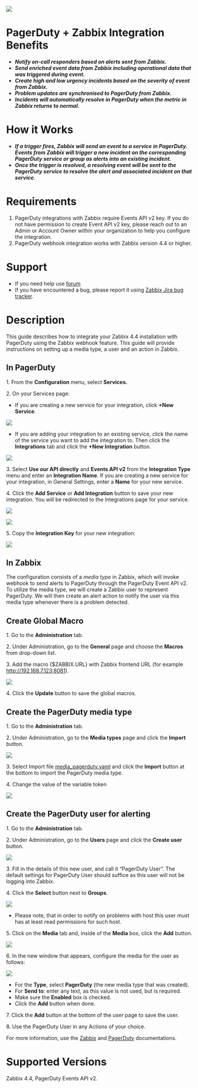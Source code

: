 ![](images/PagerDuty-GreenRGB.png?raw=true) 
# PagerDuty + Zabbix Integration Benefits
* ***Notify on-call responders based on alerts sent from Zabbix.***
* ***Send enriched event data from Zabbix including operational data that was triggered during event.***
* ***Create high and low urgency incidents based on the severity of event from Zabbix.***
* ***Problem updates are synchronised to PagerDuty from Zabbix.***
* ***Incidents will automatically resolve in PagerDuty when the metric in Zabbix returns to normal.***
# How it Works
* ***If a trigger fires, Zabbix will send an event to a service in PagerDuty. Events from Zabbix will trigger a new incident on the corresponding PagerDuty service or group as alerts into an existing incident.***
* ***Once the trigger is resolved, a resolving event will be sent to the PagerDuty service to resolve the alert and associated incident on that service.***
# Requirements
1. PagerDuty integrations with Zabbix require Events API v2 key. If you do not have permission to create Event API v2 key, please reach out to an Admin or Account Owner within your organization to help you configure the integration.
2. PagerDuty webhook integration works with Zabbix version 4.4 or higher.
# Support
* If you need help use [forum](https://www.zabbix.com/forum/zabbix-suggestions-and-feedback/393216-discussion-thread-for-official-integration-with-pagerduty) 
* If you have encountered a bug, please report it using [Zabbix Jira bug tracker](https://support.zabbix.com/).
# Description
This guide describes how to integrate your Zabbix 4.4 installation with PagerDuty using the Zabbix webhook feature. This guide will provide instructions on setting up a media type, a user and an action in Zabbix.

## In PagerDuty

1\. From the **Configuration** menu, select **Services.**

2\. On your Services page:

*   If you are creating a new service for your integration, click **+New Service**.

[![](images/tn_1.png?raw=true)](images/1.png)

* If you are adding your integration to an existing service, click the name of the service you want to add the integration to. Then click the **Integrations** tab and click the **+New Integration** button.

[![](images/tn_2.png?raw=true)](images/2.png)

3\. Select **Use our API directly** and **Events API v2** from the **Integration Type** menu and enter an **Integration Name**. If you are creating a new service for your integration, in General Settings, enter a **Name** for your new service.

4\. Click the **Add Service** or **Add Integration** button to save your new integration. You will be redirected to the Integrations page for your service.

[![](images/tn_3.png?raw=true)](images/3.png)

[![](images/tn_4.png?raw=true)](images/4.png)

5\. Copy the **Integration Key** for your new integration:

[![](images/tn_5.png?raw=true)](images/5.png)

## In Zabbix

The configuration consists of a _media type_ in Zabbix, which will invoke webhook to send alerts to PagerDuty through the PagerDuty Event API v2\. To utilize the media type, we will create a Zabbix user to represent PagerDuty. We will then create an alert action to notify the user via this media type whenever there is a problem detected.

## Create Global Macro

1\. Go to the **Administration** tab.

2\. Under Administration, go to the **General** page and choose the **Macros** from drop-down list.

3\. Add the macro {$ZABBIX.URL} with Zabbix frontend URL (for example http://192.168.7.123:8081).

[![](images/tn_6.png?raw=true)](images/6.png)

4\. Click the **Update** button to save the global macros.

## Create the PagerDuty media type

1\. Go to the **Administration** tab.

2\. Under Administration, go to the **Media types** page and click the **Import** button.

[![](images/tn_7.png?raw=true)](images/7.png)

3\. Select Import file [media_pagerduty.yaml](media_pagerduty.yaml) and click the **Import** button at the bottom to import the PagerDuty media type.

4\. Change the value of the variable token

[![](images/tn_8.png?raw=true)](images/8.png)

## Create the PagerDuty user for alerting

1\. Go to the **Administration** tab.

2\. Under Administration, go to the **Users** page and click the **Create user** button.

[![](images/tn_9.png?raw=true)](images/9.png)

3\. Fill in the details of this new user, and call it “PagerDuty User”. The default settings for PagerDuty User should suffice as this user will not be logging into Zabbix.

4\. Click the **Select** button next to **Groups**.

[![](images/tn_10.png?raw=true)](images/10.png)

* Please note, that in order to notify on problems with host this user must has at least read permissions for such host.

5\. Click on the **Media** tab and, inside of the **Media** box, click the **Add** button.

[![](images/tn_11.png?raw=true)](images/11.png)

6\. In the new window that appears, configure the media for the user as follows:

[![](images/tn_12.png?raw=true)](images/12.png)

* For the **Type**, select **PagerDuty** (the new media type that was created).
* For **Send to**: enter any text, as this value is not used, but is required.
* Make sure the **Enabled** box is checked.
* Click the **Add** button when done.

7\. Click the **Add** button at the bottom of the user page to save the user.

8\. Use the PagerDuty User in any Actions of your choice.

For more information, use the [Zabbix](https://www.zabbix.com/documentation/5.2/manual/config/notifications) and [PagerDuty](https://v2.developer.pagerduty.com/docs/send-an-event-events-api-v2) documentations.

# Supported Versions

Zabbix 4.4, PagerDuty Events API v2.
